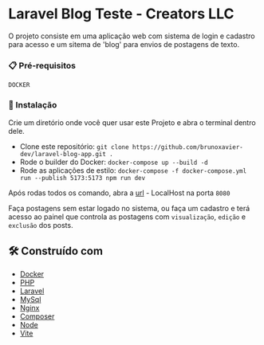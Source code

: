 
# Laravel Blog Teste - Creators LLC

O projeto consiste em uma aplicação web com sistema de login e cadastro para acesso e um sitema de 'blog' para envios de postagens de texto.

### 📋 Pré-requisitos

``` DOCKER ```

### 🔧 Instalação

Crie um diretório onde você quer usar este Projeto e abra o terminal dentro dele.

* Clone este repositório: ```git clone https://github.com/brunoxavier-dev/laravel-blog-app.git .```
* Rode o builder do Docker: ```docker-compose up --build -d```
* Rode as aplicações de estilo: ```docker-compose -f docker-compose.yml run --publish 5173:5173 npm run dev```

Após rodas todos os comando, abra a [url](http://localhost:8080) - LocalHost na porta ```8080```

Faça postagens sem estar logado no sistema, ou faça um cadastro e terá acesso ao painel que controla as postagens com ```visualização```, ```edição``` e ```exclusão``` dos posts.

## 🛠️ Construído com

* [Docker](https://www.docker.com/)
* [PHP](https://www.php.net/)
* [Laravel](https://laravel.com/)
* [MySql](https://www.mysql.com)
* [Nginx](https://www.nginx.com)
* [Composer](https://getcomposer.org)
* [Node](https://nodejs.org/en/)
* [Vite](https://vitejs.dev/)
